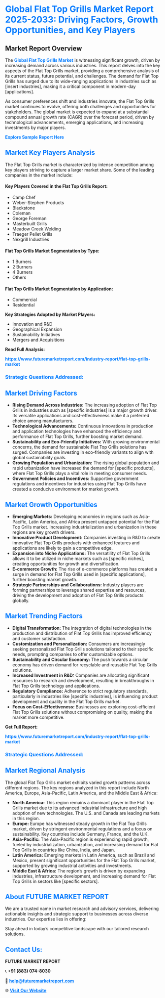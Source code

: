 <h1 style="color: #007BFF;">Global Flat Top Grills Market Report 2025-2033: Driving Factors, Growth Opportunities, and Key Players</h1>

<section id="overview">
<h2>Market Report Overview</h2>
<p>The <a href="https://www.futuremarketreport.com/industry-report/flat-top-grills-market" style="color: #007BFF; text-decoration: none;"><strong>Global Flat Top Grills Market</strong></a> is witnessing significant growth, driven by increasing demand across various industries. This report delves into the key aspects of the Flat Top Grills market, providing a comprehensive analysis of its current status, future potential, and challenges. The demand for Flat Top Grills has surged due to its wide-ranging applications in industries such as [insert industries], making it a critical component in modern-day [applications].</p>
<p>As consumer preferences shift and industries innovate, the Flat Top Grills market continues to evolve, offering both challenges and opportunities for stakeholders. The global market is expected to expand at a substantial compound annual growth rate (CAGR) over the forecast period, driven by technological advancements, emerging applications, and increasing investments by major players.</p>
</section>

<section id="overview">
<p><a href="https://www.futuremarketreport.com/request-sample/reportId=51787" style="color: #007BFF; text-decoration: none;"><strong>Explore Sample Report Here</strong></a></p>
</section>

<section id="key-players">
<h2 style="color: #007BFF;">Market Key Players Analysis</h2>
<p>The Flat Top Grills market is characterized by intense competition among key players striving to capture a larger market share. Some of the leading companies in the market include:</p>
<h4>Key Players Covered in the Flat Top Grills Report:</h4>
<ul><li>Camp Chef</li><li>Weber-Stephen Products</li><li>Blackstone</li><li>Coleman</li><li>George Foreman</li><li>Masterbuilt Grills</li><li>Meadow Creek Welding</li><li>Traeger Pellet Grills</li><li>Nexgrill Industries</li></ul>
<h4>Flat Top Grills Market Segmentation by Type:</h4>
<ul><li>1 Burners</li><li>2 Burners</li><li>4 Burners</li><li>Others</li></ul>

<h4>Flat Top Grills Market Segmentation by Application:</h4>
<ul><li>Commercial</li><li>Residential</li></ul>
<p><strong>Key Strategies Adopted by Market Players:</strong></p>
<ul>
<li>Innovation and R&D</li>
<li>Geographical Expansion</li>
<li>Sustainability Initiatives</li>
<li>Mergers and Acquisitions</li>
</ul>
</section>

<section>
<p><strong>Read Full Analysis: </strong></p><a href="https://www.futuremarketreport.com/industry-report/flat-top-grills-market" style="color: #007BFF; text-decoration: none;"><strong>https://www.futuremarketreport.com/industry-report/flat-top-grills-market</strong></a>
<h3 style="color: #007BFF;">Strategic Questions Addressed:</h3>
</section>

<section id="driving-factors">
<h2 style="color: #007BFF;">Market Driving Factors</h2>
<ul>
<li><strong>Rising Demand Across Industries:</strong> The increasing adoption of Flat Top Grills in industries such as [specific industries] is a major growth driver. Its versatile applications and cost-effectiveness make it a preferred choice among manufacturers.</li>
<li><strong>Technological Advancements:</strong> Continuous innovations in production and application technologies have enhanced the efficiency and performance of Flat Top Grills, further boosting market demand.</li>
<li><strong>Sustainability and Eco-Friendly Initiatives:</strong> With growing environmental concerns, the demand for sustainable Flat Top Grills solutions has surged. Companies are investing in eco-friendly variants to align with global sustainability goals.</li>
<li><strong>Growing Population and Urbanization:</strong> The rising global population and rapid urbanization have increased the demand for [specific products], where Flat Top Grills plays a vital role in meeting consumer needs.</li>
<li><strong>Government Policies and Incentives:</strong> Supportive government regulations and incentives for industries using Flat Top Grills have created a conducive environment for market growth.</li>
</ul>
</section>

<section id="growth-opportunities">
<h2 style="color: #007BFF;">Market Growth Opportunities</h2>
<ul>
<li><strong>Emerging Markets:</strong> Developing economies in regions such as Asia-Pacific, Latin America, and Africa present untapped potential for the Flat Top Grills market. Increasing industrialization and urbanization in these regions are key growth drivers.</li>
<li><strong>Innovative Product Development:</strong> Companies investing in R&D to create innovative Flat Top Grills products with enhanced features and applications are likely to gain a competitive edge.</li>
<li><strong>Expansion into Niche Applications:</strong> The versatility of Flat Top Grills allows it to be utilized in niche markets such as [specific niches], creating opportunities for growth and diversification.</li>
<li><strong>E-commerce Growth:</strong> The rise of e-commerce platforms has created a surge in demand for Flat Top Grills used in [specific applications], further boosting market growth.</li>
<li><strong>Strategic Partnerships and Collaborations:</strong> Industry players are forming partnerships to leverage shared expertise and resources, driving the development and adoption of Flat Top Grills products globally.</li>
</ul>
</section>

<section id="trending-factors">
<h2 style="color: #007BFF;">Market Trending Factors</h2>
<ul>
<li><strong>Digital Transformation:</strong> The integration of digital technologies in the production and distribution of Flat Top Grills has improved efficiency and customer satisfaction.</li>
<li><strong>Customization and Personalization:</strong> Consumers are increasingly seeking personalized Flat Top Grills solutions tailored to their specific needs, prompting companies to offer customizable options.</li>
<li><strong>Sustainability and Circular Economy:</strong> The push towards a circular economy has driven demand for recyclable and reusable Flat Top Grills solutions.</li>
<li><strong>Increased Investment in R&D:</strong> Companies are allocating significant resources to research and development, resulting in breakthroughs in Flat Top Grills technology and applications.</li>
<li><strong>Regulatory Compliance:</strong> Adherence to strict regulatory standards, particularly in industries like [specific industries], is influencing product development and quality in the Flat Top Grills market.</li>
<li><strong>Focus on Cost-Effectiveness:</strong> Businesses are exploring cost-efficient Flat Top Grills solutions without compromising on quality, making the market more competitive.</li>
</ul>
</section>

<section>
<p><strong>Get Full Report: </strong></p><a href="https://www.futuremarketreport.com/industry-report/flat-top-grills-market" style="color: #007BFF; text-decoration: none;"><strong>https://www.futuremarketreport.com/industry-report/flat-top-grills-market</strong></a>
<h3 style="color: #007BFF;">Strategic Questions Addressed:</h3>
</section>


<section id="regional-analysis">
<h2 style="color: #007BFF;">Market Regional Analysis</h2>
<p>The global Flat Top Grills market exhibits varied growth patterns across different regions. The key regions analyzed in this report include North America, Europe, Asia-Pacific, Latin America, and the Middle East & Africa:</p>
<ul>
<li><strong>North America:</strong> This region remains a dominant player in the Flat Top Grills market due to its advanced industrial infrastructure and high adoption of new technologies. The U.S. and Canada are leading markets in this region.</li>
<li><strong>Europe:</strong> Europe has witnessed steady growth in the Flat Top Grills market, driven by stringent environmental regulations and a focus on sustainability. Key countries include Germany, France, and the U.K.</li>
<li><strong>Asia-Pacific:</strong> The Asia-Pacific region is experiencing rapid growth, fueled by industrialization, urbanization, and increasing demand for Flat Top Grills in countries like China, India, and Japan.</li>
<li><strong>Latin America:</strong> Emerging markets in Latin America, such as Brazil and Mexico, present significant opportunities for the Flat Top Grills market, supported by growing industrial activities and investments.</li>
<li><strong>Middle East & Africa:</strong> The region’s growth is driven by expanding industries, infrastructure development, and increasing demand for Flat Top Grills in sectors like [specific sectors].</li>
</ul>
</section>

<footer>
<h2 style="color: #007BFF;">About FUTURE MARKET REPORT</h2>
<p>We are a trusted name in market research and advisory services, delivering actionable insights and strategic support to businesses across diverse industries. Our expertise lies in offering:</p>

<p>Stay ahead in today’s competitive landscape with our tailored research solutions.</p>

<h2 style="color: #007BFF;">Contact Us:</h2>
<p><strong>FUTURE MARKET REPORT</strong></p>
<p>📞 <strong>+91 (883) 074-8030</strong></p>
<p>📧 <strong><a href="mailto:help@futuremarketreport.com" style="color: #007BFF;">help@futuremarketreport.com</a></strong></p>
<p>🌐 <strong><a href="https://www.futuremarketreport.com/" style="color: #007BFF;">Visit Our Website</a></strong></p>
</footer>